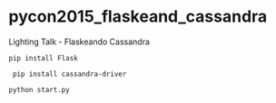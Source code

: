 # pycon2015_flaskeand_cassandra
Lighting Talk - Flaskeando Cassandra

```
pip install Flask
```

```
 pip install cassandra-driver
```

```
python start.py
```
